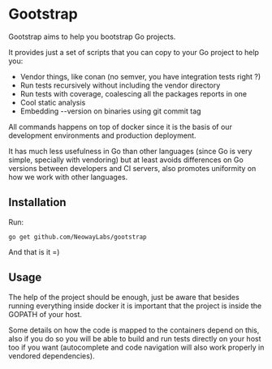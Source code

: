 # Gootstrap

Gootstrap aims to help you bootstrap Go projects.

It provides just a set of scripts that you can copy
to your Go project to help you:

* Vendor things, like conan (no semver, you have integration tests right ?)
* Run tests recursively without including the vendor directory
* Run tests with coverage, coalescing all the packages reports in one
* Cool static analysis
* Embedding --version on binaries using git commit tag

All commands happens on top of docker since it
is the basis of our development environments and production deployment.

It has much less usefulness in Go than other languages (since Go is very
simple, specially with vendoring) but at least avoids differences on Go
versions between developers and CI servers, also promotes uniformity on how
we work with other languages.

## Installation

Run:

```
go get github.com/NeowayLabs/gootstrap
```

And that is it =)

## Usage

The help of the project should be enough, just be
aware that besides running everything inside docker
it is important that the project is inside the
GOPATH of your host.

Some details on how the code is mapped to the containers
depend on this, also if you do so you will be able
to build and run tests directly on your host too if
you want (autocomplete and code navigation will also
work properly in vendored dependencies).
